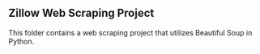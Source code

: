 ## Zillow Web Scraping Project

This folder contains a web scraping project that utilizes Beautiful Soup in Python.
